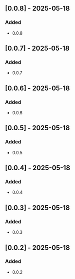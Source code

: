 ## [0.0.8] - 2025-05-18

### Added
- 0.0.8

## [0.0.7] - 2025-05-18

### Added
- 0.0.7

## [0.0.6] - 2025-05-18

### Added
- 0.0.6

## [0.0.5] - 2025-05-18

### Added
- 0.0.5

## [0.0.4] - 2025-05-18

### Added
- 0.0.4

## [0.0.3] - 2025-05-18

### Added
- 0.0.3

## [0.0.2] - 2025-05-18

### Added
- 0.0.2

